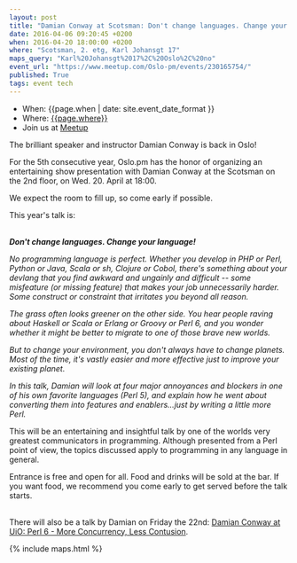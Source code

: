 ```yaml
---
layout: post
title: "Damian Conway at Scotsman: Don't change languages. Change your language!"
date: 2016-04-06 09:20:45 +0200
when: 2016-04-20 18:00:00 +0200
where: "Scotsman, 2. etg, Karl Johansgt 17"
maps_query: "Karl%20Johansgt%2017%2C%20Oslo%2C%20no"
event_url: "https://www.meetup.com/Oslo-pm/events/230165754/"
published: True
tags: event tech
---
```


* When: {{page.when | date: site.event_date_format }}
* Where: [{{page.where}}]({{site.maps_url}}{{page.maps_query}})
* Join us at [Meetup]({{page.event_url}})

The brilliant speaker and instructor Damian Conway is back in Oslo!

For the 5th consecutive year, Oslo.pm has the honor of organizing an entertaining show presentation with Damian Conway at the Scotsman on the 2nd floor, on Wed. 20. April at 18:00.

We expect the room to fill up, so come early if possible.

This year&#39;s talk is:

<br><b><i>Don&#39;t change languages. Change your language!</i></b>

<i>No programming language is perfect. Whether you develop in PHP or Perl, Python or Java, Scala or sh, Clojure or Cobol, there&#39;s something about your devlang that you find awkward and ungainly and difficult -- some misfeature (or missing feature) that makes your job unnecessarily harder. Some construct or constraint that irritates you beyond all reason.</i>

<i>The grass often looks greener on the other side. You hear people raving about Haskell or Scala or Erlang or Groovy or Perl 6, and you wonder whether it might be better to migrate to one of those brave new worlds.</i>

<i>But to change your environment, you don&#39;t always have to change planets. Most of the time, it&#39;s vastly easier and more effective just to improve your existing planet.</i>

<i>In this talk, Damian will look at four major annoyances and blockers in one of his own favorite languages (Perl 5), and explain how he went about converting them into features and enablers...just by writing a little more Perl.</i>

This will be an entertaining and insightful talk by one of the worlds very greatest communicators in programming. Although presented from a Perl point of view, the topics discussed apply to programming in any language in general.

Entrance is free and open for all. Food and drinks will be sold at the bar. If you want food, we recommend you come early to get served before the talk starts.

<br>There will also be a talk by Damian on Friday the 22nd: <a href="http://www.meetup.com/Oslo-pm/events/230167281/">Damian Conway at UiO: Perl 6 - More Concurrency, Less Contusion</a>.

{% include maps.html %}